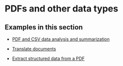# PDFs and other data types

## Examples in this section

- [PDF and CSV data analysis and summarization](pdf-and-csv-data-analysis-and-summarization.md)

- [Translate documents](translate-documents.md)

- [Extract structured data from a PDF](extract-structured-data-from-a-pdf.md)